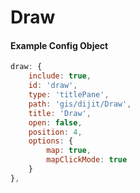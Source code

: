 # Draw

#### Example Config Object
``` javascript
draw: {
    include: true,
    id: 'draw',
    type: 'titlePane',
    path: 'gis/dijit/Draw',
    title: 'Draw',
    open: false,
    position: 4,
    options: {
        map: true,
        mapClickMode: true
    }
},
```
